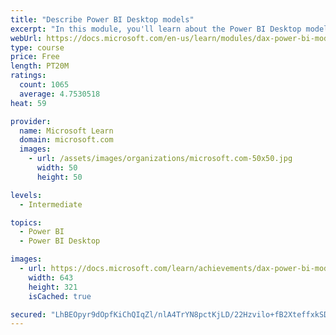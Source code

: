 ```yaml
---
title: "Describe Power BI Desktop models"
excerpt: "In this module, you'll learn about the Power BI Desktop model structure, star schema design basics, analytics queries, and report visual configuration. This module provides a strong foundation on which you can learn to optimize model designs and add model calculations."
webUrl: https://docs.microsoft.com/en-us/learn/modules/dax-power-bi-models/
type: course
price: Free
length: PT20M
ratings:
  count: 1065
  average: 4.7530518
heat: 59

provider:
  name: Microsoft Learn
  domain: microsoft.com
  images:
    - url: /assets/images/organizations/microsoft.com-50x50.jpg
      width: 50
      height: 50

levels:
  - Intermediate

topics:
  - Power BI
  - Power BI Desktop

images:
  - url: https://docs.microsoft.com/learn/achievements/dax-power-bi-models-social.png
    width: 643
    height: 321
    isCached: true

secured: "LhBEOpyr9dOpfKiChQIqZl/nlA4TrYN8pctKjLD/22Hzvilo+fB2XteffxkSDhEAeo61i/wQ4chYyrut71It3KB9+BcT01NVNvQIDnomPEz8q776p60dHS6cTRXl7igTJyWNTremXqSSnloZJR6qZDQ6s11PGd2H6EkZ3tN0uEjuPW+7A508xlDNUJrLFV9DU0hQbqTp9Rmxn1BB1K74E4FpLX4UGxBBgVE+CGr/gfIFW/J6ETHpvtm50NnlBPKVM5v4LWZZKJGN7GpHxxsC1LLDAJvgQpxACYP9wBPAIokIpp+60rlpJqH1x1lpj0lHQ0zEYiMWVjCH1biGEk+FNC/SHARJc/9oOenAnQ0jUmyAvqmxBghPS1jvpNsbn+QCoGQQcP4hXXvOkO5/cE3QKQvoganYR5ycOWwr1BG9Y1M=;R2NAIJO84SjWNKjOcKUv/w=="
---
```


